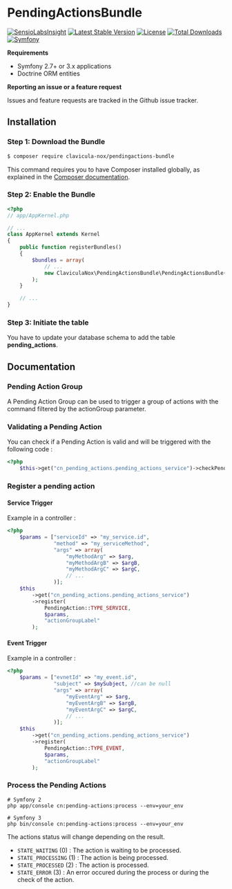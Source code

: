 PendingActionsBundle
===================

[![SensioLabsInsight](https://insight.sensiolabs.com/projects/c607d9d8-329b-461a-82f8-8ad30be60be8/mini.png)](https://insight.sensiolabs.com/projects/c607d9d8-329b-461a-82f8-8ad30be60be8)
[![Latest Stable Version](https://poser.pugx.org/clavicula-nox/pendingactions-bundle/v/stable)](https://packagist.org/packages/clavicula-nox/pendingactions-bundle)
[![License](https://poser.pugx.org/clavicula-nox/pendingactions-bundle/license)](https://packagist.org/packages/clavicula-nox/pendingactions-bundle)
[![Total Downloads](https://poser.pugx.org/clavicula-nox/pendingactions-bundle/downloads)](https://packagist.org/packages/clavicula-nox/pendingactions-bundle)
[![Symfony](https://img.shields.io/badge/Symfony-%202.7%20and%203.x-green.svg "Supports Symfony 2.7 and 3.x")](https://symfony.com/)

**Requirements**

  * Symfony 2.7+ or 3.x applications
  * Doctrine ORM entities

**Reporting an issue or a feature request**

Issues and feature requests are tracked in the Github issue tracker.

Installation
------------

### Step 1: Download the Bundle

```bash
$ composer require clavicula-nox/pendingactions-bundle
```

This command requires you to have Composer installed globally, as explained
in the [Composer documentation](https://getcomposer.org/doc/00-intro.md).

### Step 2: Enable the Bundle

```php
<?php
// app/AppKernel.php

// ...
class AppKernel extends Kernel
{
    public function registerBundles()
    {
        $bundles = array(
            // ...
            new ClaviculaNox\PendingActionsBundle\PendingActionsBundle(),
        );
    }

    // ...
}
```

### Step 3: Initiate the table

You have to update your database schema to add the table **pending_actions**.

Documentation
-------------

### Pending Action Group
A Pending Action Group can be used to trigger a group of actions with the command filtered by the actionGroup parameter.

### Validating a Pending Action
You can check if a Pending Action is valid and will be triggered with the following code : 

```php
<?php
    $this->get("cn_pending_actions.pending_actions_service")->checkPendingAction($PendingAction);
```

### Register a pending action

#### Service Trigger

Example in a controller : 

```php
<?php
    $params = ["serviceId" => "my_service.id",
               "method" => "my_serviceMethod",
               "args" => array(
                   "myMethodArg" => $arg,
                   "myMethodArgB" => $argB,
                   "myMethodArgC" => $argC,
                   // ...
               )];
    $this
        ->get("cn_pending_actions.pending_actions_service")
        ->register(
            PendingAction::TYPE_SERVICE,
            $params,
            "actionGroupLabel"
        );
```

#### Event Trigger

Example in a controller : 

```php
<?php
    $params = ["evnetId" => "my_event.id",
               "subject" => $mySubject, //can be null
               "args" => array(
                   "myEventArg" => $arg,
                   "myEventArgB" => $argB,
                   "myEventArgC" => $argC,
                   // ...
               )];
    $this
        ->get("cn_pending_actions.pending_actions_service")
        ->register(
            PendingAction::TYPE_EVENT,
            $params,
            "actionGroupLabel"
        );
```

### Process the Pending Actions

```cli
# Symfony 2
php app/console cn:pending-actions:process --env=your_env

# Symfony 3
php bin/console cn:pending-actions:process --env=your_env
```

The actions status will change depending on the result.

  * `STATE_WAITING` (0) : The action is waiting to be processed.
  * `STATE_PROCESSING` (1) : The action is being processed.
  * `STATE_PROCESSED` (2) : The action is processed.
  * `STATE_ERROR` (3) : An error occured during the process or during the check of the action.
